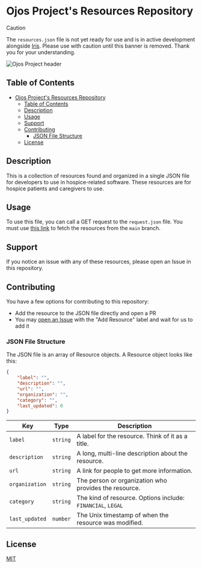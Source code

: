 # Ojos Project's Resources Repository

> [!CAUTION]
> The `resources.json` file is not yet ready for use and is in active
> development alongside [Iris](https://github.com/ojosproject/iris). Please use
> with caution until this banner is removed. Thank you for your understanding.

![Ojos Project header](https://ojosproject.org/images/header.png)

## Table of Contents

- [Ojos Project's Resources Repository](#ojos-projects-resources-repository)
  - [Table of Contents](#table-of-contents)
  - [Description](#description)
  - [Usage](#usage)
  - [Support](#support)
  - [Contributing](#contributing)
    - [JSON File Structure](#json-file-structure)
  - [License](#license)

## Description

This is a collection of resources found and organized in a single JSON file for
developers to use in hospice-related software. These resources are for hospice
patients and caregivers to use.

## Usage

To use this file, you can call a GET request to the `request.json` file. You
must use
[this link](https://raw.githubusercontent.com/ojosproject/resources/main/resources.json)
to fetch the resources from the `main` branch.

## Support

If you notice an issue with any of these resources, please open an Issue in this
repository.

## Contributing

You have a few options for contributing to this repository:

- Add the resource to the JSON file directly and open a PR
- You may [open an Issue](https://github.com/ojosproject/resources/issues/new/choose/)
  with the "Add Resource" label and wait for us to add it

### JSON File Structure

The JSON file is an array of Resource objects. A Resource object looks like
this:

```json
{
    "label": "",
    "description": "",
    "url": "",
    "organization": "",
    "category": "",
    "last_updated": 0
}
```

| Key            | Type     | Description                                                 |
| -------------- | -------- | ----------------------------------------------------------- |
| `label`        | `string` | A label for the resource. Think of it as a title.           |
| `description`  | `string` | A long, multi-line description about the resource.          |
| `url`          | `string` | A link for people to get more information.                  |
| `organization` | `string` | The person or organization who provides the resource.       |
| `category`     | `string` | The kind of resource. Options include: `FINANCIAL`, `LEGAL` |
| `last_updated` | `number` | The Unix timestamp of when the resource was modified.       |

## License

[MIT](https://choosealicense.com/licenses/mit/)
